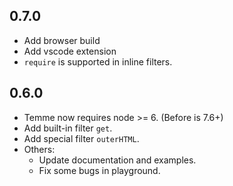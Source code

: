 ## 0.7.0

* Add browser build
* Add vscode extension
* `require` is supported in inline filters.

## 0.6.0

* Temme now requires node >= 6. (Before is 7.6+)
* Add built-in filter `get`.
* Add special filter `outerHTML`.
* Others:
  * Update documentation and examples.
  * Fix some bugs in playground.
